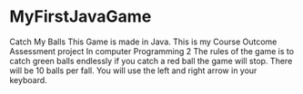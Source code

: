# MyFirstJavaGame
Catch My Balls 
This Game is made in Java. 
This is my Course Outcome Assessment project In computer Programming 2
The rules of the game is to catch green balls endlessly if you catch a red ball the game will stop. There will be 10 balls per fall.
You will use the left and right arrow in your keyboard.
